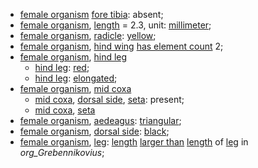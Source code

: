 <!-- org_Grebennikovius_basilewskyi -->
- [female organism](http://purl.obolibrary.org/obo/HAO_0000028) [fore tibia](http://purl.obolibrary.org/obo/HAO_0000350): absent;
- [female organism](http://purl.obolibrary.org/obo/HAO_0000028), [length](http://purl.obolibrary.org/obo/PATO_0000122) = 2.3, unit: [millimeter](http://purl.obolibrary.org/obo/UO_0000016);
- [female organism](http://purl.obolibrary.org/obo/HAO_0000028), [radicle](http://purl.obolibrary.org/obo/HAO_0000889): [yellow](http://purl.obolibrary.org/obo/PATO_0000324);
- [female organism](http://purl.obolibrary.org/obo/HAO_0000028), [hind wing](http://purl.obolibrary.org/obo/HAO_0000400) [has element count](https://github.com/sergeitarasov/PhenoScript/PHS_0000016) 2;
- [female organism](http://purl.obolibrary.org/obo/HAO_0000028), [hind leg](http://purl.obolibrary.org/obo/HAO_0000399)
	- [hind leg](http://purl.obolibrary.org/obo/HAO_0000399): [red](http://purl.obolibrary.org/obo/PATO_0000322);
	- [hind leg](http://purl.obolibrary.org/obo/HAO_0000399): [elongated](http://purl.obolibrary.org/obo/PATO_0001154);
- [female organism](http://purl.obolibrary.org/obo/HAO_0000028), [mid coxa](http://purl.obolibrary.org/obo/HAO_0000635)
	- [mid coxa](http://purl.obolibrary.org/obo/HAO_0000635), [dorsal side](http://purl.obolibrary.org/obo/BSPO_0000063), [seta](http://purl.obolibrary.org/obo/HAO_0002299): present;
	- [mid coxa](http://purl.obolibrary.org/obo/HAO_0000635), [seta](http://purl.obolibrary.org/obo/HAO_0002299)
- [female organism](http://purl.obolibrary.org/obo/HAO_0000028), [aedeagus](http://purl.obolibrary.org/obo/HAO_0000091): [triangular](http://purl.obolibrary.org/obo/PATO_0001875);
- [female organism](http://purl.obolibrary.org/obo/HAO_0000028), [dorsal side](http://purl.obolibrary.org/obo/BSPO_0000063): [black](http://purl.obolibrary.org/obo/PATO_0000317);
- [female organism](http://purl.obolibrary.org/obo/HAO_0000028), [leg](http://purl.obolibrary.org/obo/HAO_0000494): [length](http://purl.obolibrary.org/obo/PATO_0000122) [larger than](http://purl.obolibrary.org/obo/RO_0015007) [length](http://purl.obolibrary.org/obo/PATO_0000122) of [leg](http://purl.obolibrary.org/obo/HAO_0000494) in _org_Grebennikovius_;